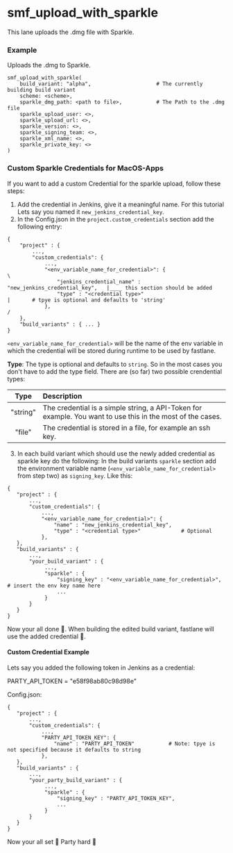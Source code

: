 # smf_upload_with_sparkle

This lane uploads the .dmg file with Sparkle.

### Example
Uploads the .dmg to Sparkle.
```
smf_upload_with_sparkle(
    build_variant: "alpha",                     # The currently building build variant
    scheme: <scheme>,                   
    sparkle_dmg_path: <path to file>,           # The Path to the .dmg file
    sparkle_upload_user: <>,
    sparkle_upload_url: <>,
    sparkle_version: <>,
    sparkle_signing_team: <>,
    sparkle_xml_name: <>,
    sparkle_private_key: <>
)
``` 

### Custom Sparkle Credentials for MacOS-Apps

If you want to add a custom Credential for the sparkle upload, follow these steps:
1. Add the credential in Jenkins, give it a meaningful name. For this tutorial Lets say you named it `new_jenkins_credential_key`.
2. In the Config.json in the `project.custom_credentials` section add the following entry:

```
{
    "project" : {
        ...,
        "custom_credentials": {
            ..., 
            "<env_variable_name_for_credential>": {                         \
                "jenkins_credential_name" : "new_jenkins_credential_key",   |____ this section should be added
                "type" : "<credential type>"                                |       # tpye is optional and defaults to 'string'
            },                                                              /
    },
    "build_variants" : { ... }
}
```
 `<env_variable_name_for_credential>` will be the name of the env variable in which the credential will be stored during runtime to be used by fastlane.
 
 **Type**:
  The type is optional and defaults to `string`. So in the most cases you don't have to add the type field. There are (so far) two possible crendential types:
  
  | Type | Description |
  | :---: | :--- |
  | "string"| The credential is a simple string, a API-Token for example. You want to use this in the most of the cases. |
  | "file"  | The credential is stored in a file, for example an ssh key. |

    
 3. In each build variant which should use the newly added credential as sparkle key do the following: In the build variants `sparkle` section add the environment variable name (`<env_variable_name_for_credential>`  from step two) as `signing_key`. Like this:
 
```
{
   "project" : {
       ...,
       "custom_credentials": {
           ..., 
           "<env_variable_name_for_credential>": {      
               "name" : "new_jenkins_credential_key",   
               "type" : "<credential type>"             # Optional          
           },                                          
   },
   "build_variants" : { 
       ...,
       "your_build_variant" : {
            ...,
            "sparkle" : {
                "signing_key" : "<env_variable_name_for_credential>",      # insert the env key name here
                ...
            }
       }
   }
}
```

Now your all done 🎉. When building the edited build variant, fastlane will use the added credential 👏.

#### Custom Credential Example
Lets say you added the following token in Jenkins as a credential:

PARTY_API_TOKEN = "e58f98ab80c98d98e"

Config.json:

```
{
   "project" : {
       ...,
       "custom_credentials": {
           ..., 
           "PARTY_API_TOKEN_KEY": {      
               "name" : "PARTY_API_TOKEN"           # Note: tpye is not specified because it defaults to string     
           },                                          
   },
   "build_variants" : { 
       ...,
       "your_party_build_variant" : {
            ...,
            "sparkle" : {
                "signing_key" : "PARTY_API_TOKEN_KEY",
                ...
            }
       }
   }
}
```

Now your all set 🎉 Party hard 🥳